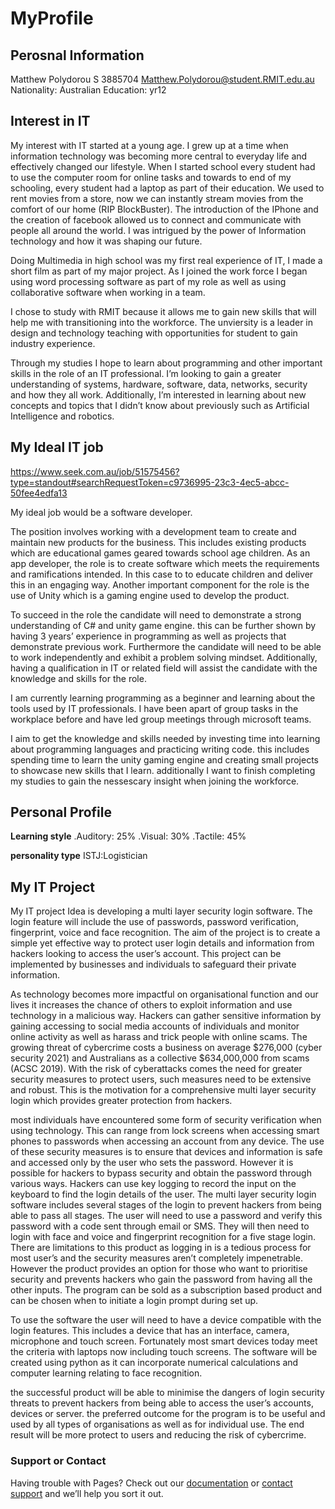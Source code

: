 # MyProfile

## Perosnal Information

Matthew Polydorou 
S 3885704
Matthew.Polydorou@student.RMIT.edu.au
Nationality: Australian
Education: yr12  

## Interest in IT

My interest with IT started at a young age. I grew up at a time when information technology was becoming more central to everyday life and effectively changed our lifestyle. When I started school every student had to use the computer room for online tasks and towards to end of my schooling, every student had a laptop as part of their education. We used to rent movies from a store, now we can instantly stream movies from the comfort of our home (RIP BlockBuster). The introduction of the IPhone and the creation of facebook allowed us to connect and communicate with people all around the world.  I was intrigued by the power of Information technology and how it was shaping our future.

Doing Multimedia in high school was my first real experience of IT, I made a short film as part of my major project. As I joined the work force I began using word processing software as part of my role as well as using collaborative software when working in a team.   

I chose to study with RMIT because it allows me to gain new skills that will help me with transitioning into the workforce. The unviersity is a leader in design and technology teaching with opportunities for student to gain industry experience.   

Through my studies I hope to learn about programming and other important skills in the role of an IT professional. I’m looking to gain a greater understanding of systems, hardware, software, data, networks, security and how they all work. Additionally, I’m interested in learning about new concepts and topics that I didn’t know about previously such as Artificial Intelligence and robotics.


## My Ideal IT job

https://www.seek.com.au/job/51575456?type=standout#searchRequestToken=c9736995-23c3-4ec5-abcc-50fee4edfa13

My ideal job would be a software developer.

The position involves working with a development team to create and maintain new products for the business. This includes existing products which are educational games geared towards school age children. As an app developer, the role is to create software which meets the requirements and ramifications intended. In this case to to educate children and deliver this in an engaging way. Another important component for the role is the use of Unity which is a gaming engine used to develop the product.

To succeed in the role the candidate will need to demonstrate a strong understanding of C# and unity game engine. this can be further shown by having 3 years’ experience in programming as well as projects that demonstrate previous work. Furthermore the candidate will need to be able to work independently and exhibit a problem solving mindset. Additionally, having a qualification in IT or related field will assist the candidate with the knowledge and skills for the role.

I am currently learning programming as a beginner and learning about the tools used by IT professionals. I have been apart of group tasks in the workplace before and have led group meetings through microsoft teams.  

I aim to get the knowledge and skills needed by investing time into learning about programming languages and practicing writing code. this includes spending time to learn the unity gaming engine and creating small projects to showcase new skills that I learn. additionally I want to finish completing my studies to gain the nessescary insight when joining the workforce. 

## Personal Profile

**Learning style**
.Auditory: 25%
.Visual: 30%
.Tactile: 45%

**personality type**
ISTJ:Logistician


## My IT Project 

My IT project Idea is developing a multi layer security login software. The login feature will include the use of passwords, password verification, fingerprint, voice and face recognition. The aim of the project is to create a simple yet effective way to protect user login details and information from hackers looking to access the user’s account. This project can be implemented by businesses and individuals to safeguard their private information.   

As technology becomes more impactful on organisational function and our lives it increases the chance of others to exploit information and use technology in a malicious way. Hackers can gather sensitive information by gaining accessing to social media accounts of individuals  and monitor online activity as well as harass and trick people with online scams. The growing threat of cybercrime costs a business on average $276,000 (cyber security 2021) and  Australians as a collective $634,000,000 from scams (ACSC 2019). With the risk of cyberattacks comes the need for greater security measures to protect users, such measures need to be extensive and robust. This is the motivation for a comprehensive multi layer security login which provides greater protection from hackers.      

most individuals have encountered some form of security verification when using technology. This can range from lock screens when accessing smart phones to passwords when accessing an account from any device. The use of these security measures is to ensure that devices and information is safe and accessed only by the user who sets the password. However it is possible for hackers to bypass security and obtain the password through various ways. Hackers can use key logging to record the input on the keyboard to find the login details of the user. The multi layer security login software includes several stages of the login to prevent hackers from being able to pass all stages. The user will need to use a password and verify this password with a code sent through email or SMS. They will then need to login with face and voice and fingerprint recognition for a five stage login. There are limitations to this product as logging in is a tedious process for most user’s and the security measures aren’t completely impenetrable. However the product provides an option for those who want to prioritise security and prevents hackers who gain the password from having all the other inputs. The program can be sold as a subscription based product and can be chosen when to initiate a login prompt during set up. 

To use the software the user will need to have a device compatible with the login features. This includes a device that has an interface, camera, microphone and touch screen. Fortunately most smart devices today meet the criteria with laptops now including touch screens. The software will be created using python as it can incorporate numerical calculations and computer learning relating to face recognition. 

the successful product will be able to minimise the dangers of login security threats to prevent hackers from being able to access the user’s accounts, devices or server. the preferred outcome for the program is to be useful and used by all types of organisations as well as for individual use. The end result will be more protect to users and reducing the risk of cybercrime. 
 

















































### Support or Contact

Having trouble with Pages? Check out our [documentation](https://docs.github.com/categories/github-pages-basics/) or [contact support](https://support.github.com/contact) and we’ll help you sort it out.
